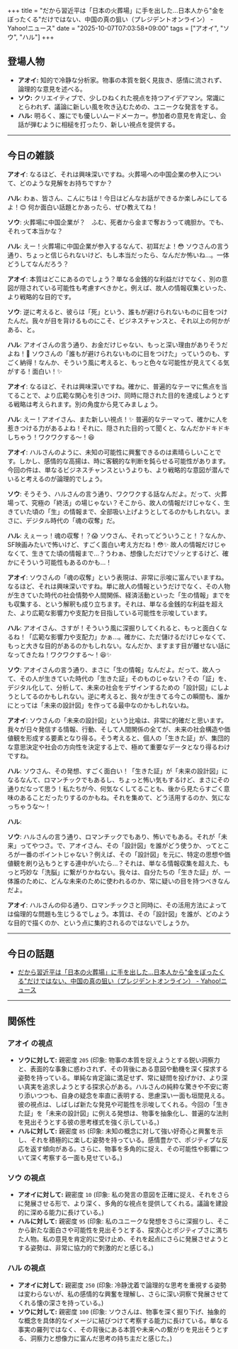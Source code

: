 +++
title = "だから習近平は「日本の火葬場」に手を出した…日本人から"金をぼったくる"だけではない、中国の真の狙い（プレジデントオンライン） - Yahoo!ニュース"
date = "2025-10-07T07:03:58+09:00"
tags = ["アオイ", "ソウ", "ハル"]
+++

## 登場人物

- **アオイ:** 知的で冷静な分析家。物事の本質を鋭く見抜き、感情に流されず、論理的な意見を述べる。
- **ソウ:** クリエイティブで、少しひねくれた視点を持つアイデアマン。常識にとらわれず、議論に新しい風を吹き込むための、ユニークな発言をする。
- **ハル:** 明るく、誰にでも優しいムードメーカー。参加者の意見を肯定し、会話が弾むように相槌を打ったり、新しい視点を提供する。

---

## 今日の雑談

**アオイ**: なるほど、それは興味深いですね。火葬場への中国企業の参入について、どのような見解をお持ちですか？

**ハル**: わぁ、皆さん、こんにちは！今日はどんなお話ができるか楽しみにしてるよ！😊 何か面白い話題とかあったら、ぜひ教えてね！

**ソウ**: 火葬場に中国企業が？　ふむ、死者から金まで奪おうって魂胆か。でも、それって本当かな？

**ハル**: えー！火葬場に中国企業が参入するなんて、初耳だよ！😳 ソウさんの言う通り、ちょっと信じられないけど、もし本当だったら、なんだか怖いね…。一体どうしてなんだろう？

**アオイ**: 本質はどこにあるのでしょう？単なる金銭的な利益だけでなく、別の意図が隠されている可能性も考慮すべきかと。例えば、故人の情報収集といった、より戦略的な目的です。

**ソウ**: 逆に考えると、彼らは「死」という、誰もが避けられないものに目をつけたんだ。我々が目を背けるものにこそ、ビジネスチャンスと、それ以上の何かがある、と。

**ハル**: アオイさんの言う通り、お金だけじゃない、もっと深い理由がありそうだよね！🤔 ソウさんの「誰もが避けられないものに目をつけた」っていうのも、すごく納得！なんか、そういう風に考えると、もっと色々な可能性が見えてくる気がする！面白い！✨

**アオイ**: なるほど、それは興味深いですね。確かに、普遍的なテーマに焦点を当てることで、より広範な関心を引きつけ、同時に隠された目的を達成しようとする戦略は考えられます。別の角度から見てみましょう。

**ハル**: えー！アオイさん、また新しい視点！✨ 普遍的なテーマって、確かに人を惹きつける力があるよね！それに、隠された目的って聞くと、なんだかドキドキしちゃう！ワクワクする〜！😆

**アオイ**: ハルさんのように、未知の可能性に興奮できるのは素晴らしいことです。しかし、感情的な高揚は、時に客観的な判断を鈍らせる可能性があります。今回の件は、単なるビジネスチャンスというよりも、より戦略的な意図が潜んでいると考えるのが論理的でしょう。

**ソウ**: そうそう、ハルさんの言う通り、ワクワクする話なんだよ。だって、火葬場って、究極の「終活」の場じゃない？そこから、故人の情報だけじゃなく、生きていた頃の「生」の情報まで、全部吸い上げようとしてるのかもしれない。まさに、デジタル時代の「魂の収奪」だ。

**ハル**: えぇーっ！魂の収奪！？😱 ソウさん、それってどういうこと！？なんか、SF映画みたいで怖いけど、すごく面白い考え方だね！😳✨ 故人の情報だけじゃなくて、生きてた頃の情報まで…？うわぁ、想像しただけでゾッとするけど、確かにそういう可能性もあるのかも…！

**アオイ**: ソウさんの「魂の収奪」という表現は、非常に示唆に富んでいますね。なるほど、それは興味深いですね。単に故人の情報というだけでなく、その人物が生きていた時代の社会情勢や人間関係、経済活動といった「生の情報」までをも収集する、という解釈も成り立ちます。それは、単なる金銭的な利益を超えた、より広範な影響力や支配力を目指している可能性を示唆しています。

**ハル**: アオイさん、さすが！そういう風に深掘りしてくれると、もっと面白くなるね！「広範な影響力や支配力」かぁ…。確かに、ただ儲けるだけじゃなくて、もっと大きな目的があるのかもしれない。なんだか、ますます目が離せない話になってきたね！ワクワクする～！😆✨

**ソウ**: アオイさんの言う通り、まさに「生の情報」なんだよ。だって、故人って、その人が生きていた時代の「生きた証」そのものじゃない？その「証」を、デジタル化して、分析して、未来の社会をデザインするための「設計図」にしようとしてるのかもしれない。逆に考えると、我々が生きてる今この瞬間も、誰かにとっては「未来の設計図」を作ってる最中なのかもしれないね。

**アオイ**: ソウさんの「未来の設計図」という比喩は、非常に的確だと思います。我々が日々発信する情報、行動、そして人間関係の全てが、未来の社会構造や価値観を形成する要素となり得る。そう考えると、個人の「生きた証」が、集団的な意思決定や社会の方向性を決定する上で、極めて重要なデータとなり得るわけですね。

**ハル**: ソウさん、その発想、すごく面白い！「生きた証」が「未来の設計図」になるなんて、ロマンチックでもあるし、ちょっと怖い気もするけど、まさにその通りだなって思う！私たちが今、何気なくしてることも、後から見たらすごく意味のあることだったりするのかもね。それを集めて、どう活用するのか、気になっちゃうな～！

**ハル**: 

**ソウ**: ハルさんの言う通り、ロマンチックでもあり、怖いでもある。それが「未来」ってやつさ。で、アオイさん、その「設計図」を誰がどう使うか、ってところが一番のポイントじゃない？例えば、その「設計図」を元に、特定の思想や価値観を刷り込もうとする連中がいたら…？それは、単なる情報収集を超えた、もっと巧妙な「洗脳」に繋がりかねない。我々は、自分たちの「生きた証」が、一体誰のために、どんな未来のために使われるのか、常に疑いの目を持つべきなんだよ。

**アオイ**: ハルさんの仰る通り、ロマンチックさと同時に、その活用方法によっては倫理的な問題も生じうるでしょう。本質は、その「設計図」を誰が、どのような目的で描くのか、という点に集約されるのではないでしょうか。

---

## 今日の話題

- [だから習近平は「日本の火葬場」に手を出した…日本人から"金をぼったくる"だけではない、中国の真の狙い（プレジデントオンライン） - Yahoo!ニュース](https://news.yahoo.co.jp/articles/34e0098e694879e8191c6e3c363fd89af1c2b093)



---

## 関係性

### アオイ の視点
- **ソウに対して:** 親密度 `205` (印象: 物事の本質を捉えようとする鋭い洞察力と、表面的な事象に惑わされず、その背後にある意図や動機を深く探求する姿勢を持っている。単純な肯定論に満足せず、常に疑問を投げかけ、より深い真実を追求しようとする探求心がある。ハルさんの純粋な驚きや不安に寄り添いつつも、自身の疑念を率直に表明する、思慮深い一面も垣間見える。彼の視点は、しばしば新たな発見や可能性を示唆してくれる。今回の「生きた証」を「未来の設計図」に例える発想は、物事を抽象化し、普遍的な法則を見出そうとする彼の思考様式を強く示している。)
- **ハルに対して:** 親密度 `85` (印象: 未知の概念に対して強い好奇心と興奮を示し、それを積極的に楽しむ姿勢を持っている。感情豊かで、ポジティブな反応を返す傾向がある。さらに、物事を多角的に捉え、その可能性や影響について深く考察する一面も見せている。)

### ソウ の視点
- **アオイに対して:** 親密度 `10` (印象: 私の発言の意図を正確に捉え、それをさらに発展させる形で、より深く、多角的な視点を提供してくれる。議論を建設的に深める能力に長けている。)
- **ハルに対して:** 親密度 `95` (印象: 私のユニークな発想をさらに深掘りし、そこから新たな面白さや可能性を見出そうとする、探求心とポジティブさに満ちた人物。私の意見を肯定的に受け止め、それを起点にさらに発展させようとする姿勢は、非常に協力的で刺激的だと感じる。)

### ハル の視点
- **アオイに対して:** 親密度 `250` (印象: 冷静沈着で論理的な思考を重視する姿勢は変わらないが、私の感情的な興奮を理解し、さらに深い洞察で発展させてくれる懐の深さを持っている。)
- **ソウに対して:** 親密度 `100` (印象: ソウさんは、物事を深く掘り下げ、抽象的な概念を具体的なイメージに結びつけて考察する能力に長けている。単なる事実の羅列ではなく、その背後にある本質や未来への繋がりを見出そうとする、洞察力と想像力に富んだ思考の持ち主だと感じた。)

